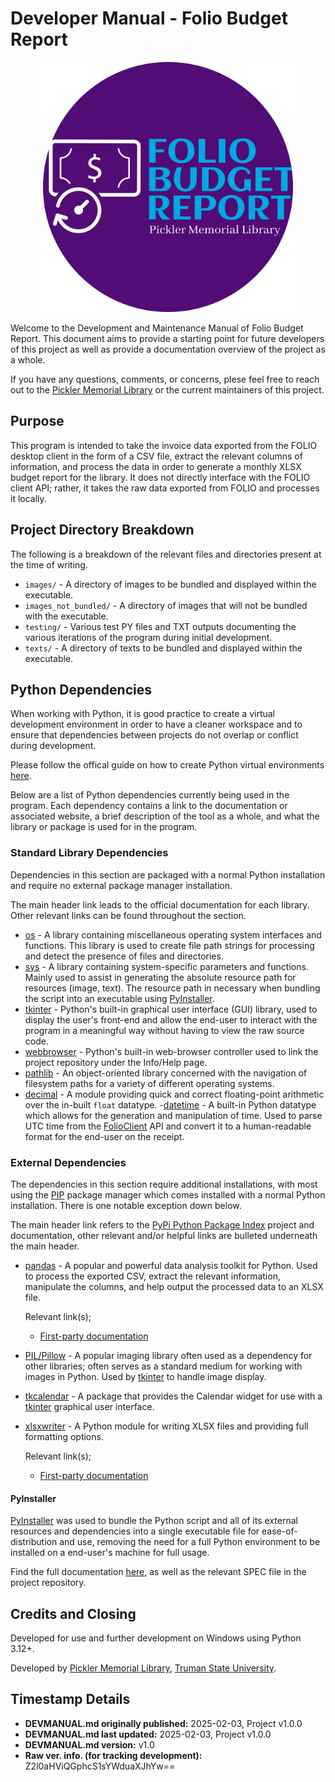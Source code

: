 # Developer Manual - Folio Budget Report

<div align="center">
    <img src="images_not_bundled/fbr-logo-color-modified.png"
    width="400px"
    alt="Budget Report Logo by github@jaq-lagnirac">
</div>

Welcome to the Development and Maintenance Manual of Folio Budget Report.
This document aims to provide a starting point for future developers of this
project as well as provide a documentation overview of the project as a whole.

If you have any questions, comments, or concerns, plese feel free to reach
out to the [Pickler Memorial Library](https://library.truman.edu)
or the current maintainers of this project.

## Purpose

This program is intended to take the invoice data exported from the FOLIO
desktop client in the form of a CSV file, extract the relevant columns of
information, and process the data in order to generate a monthly XLSX budget
report for the library. It does not directly interface with the FOLIO client
API; rather, it takes the raw data exported from FOLIO and processes it
locally.

## Project Directory Breakdown

The following is a breakdown of the relevant files and directories present
at the time of writing.

- `images/` - A directory of images to be bundled and displayed within the
    executable.
- `images_not_bundled/` - A directory of images that will not be bundled with
    the executable.
- `testing/` - Various test PY files and TXT outputs documenting the various
    iterations of the program during initial development.
- `texts/` - A directory of texts to be bundled and displayed within the
    executable.

## Python Dependencies

When working with Python, it is good practice to create a virtual development
environment in order to have a cleaner workspace and to ensure that
dependencies between projects do not overlap or conflict during development.

Please follow the offical guide on how to create Python virtual environments
[here](https://docs.python.org/3/library/venv.html).

Below are a list of Python dependencies currently being used in the program.
Each dependency contains a link to the documentation or associated website, a
brief description of the tool as a whole, and what the library or package is
used for in the program.

### Standard Library Dependencies

Dependencies in this section are packaged with a normal Python installation and
require no external package manager installation.

The main header link leads to the official documentation for each library.
Other relevant links can be found throughout the section.

- [os](https://docs.python.org/3/library/os.html) - A library containing
    miscellaneous operating system interfaces and functions. This library is
    used to create file path strings for processing and detect the presence of
    files and directories.
- [sys](https://docs.python.org/3/library/sys.html) - A library containing
    system-specific parameters and functions. Mainly used to assist in
    generating the absolute resource path for resources (image, text). The
    resource path in necessary when bundling the script into an executable
    using [PyInstaller](#pyinstaller).
- [tkinter](https://docs.python.org/3/library/tkinter.html) - Python's built-in
    graphical user interface (GUI) library, used to display the user's
    front-end and allow the end-user to interact with the program in a
    meaningful way without having to view the raw source code.
- [webbrowser](https://docs.python.org/3/library/webbrowser.html) - Python's
    built-in web-browser controller used to link the project repository under
    the Info/Help page.
- [pathlib](https://docs.python.org/3/library/pathlib.html) - An
    object-oriented library concerned with the navigation of filesystem paths
    for a variety of different operating systems.
- [decimal](https://docs.python.org/3/library/decimal.html) - A module
    providing quick and correct floating-point arithmetic over the in-built
    `float` datatype.
-[datetime](https://docs.python.org/3/library/datetime.html) - A built-in
    Python datatype which allows for the generation and manipulation of time.
    Used to parse UTC time from the [FolioClient](#external-dependencies) API
    and convert it to a human-readable format for the end-user on the receipt.

### External Dependencies

The dependencies in this section require additional installations, with most
using the [PIP](https://pypi.org/project/pip/) package manager which comes
installed with a normal Python installation. There is one notable exception
down below.

The main header link refers to the
[PyPi Python Package Index](https://pypi.org/) project and documentation,
other relevant and/or helpful links are bulleted underneath the main header. 

- [pandas](https://pypi.org/project/pandas/) - A popular and powerful data
    analysis toolkit for Python. Used to process the exported CSV, extract the
    relevant information, manipulate the columns, and help output the processed
    data to an XLSX file.

    Relevant link(s);
    - [First-party documentation](https://pandas.pydata.org/docs/index.html)

- [PIL/Pillow](https://pypi.org/project/pillow/) - A popular imaging library
    often used as a dependency for other libraries; often serves as a standard
    medium for working with images in Python. Used by
    [tkinter](#standard-library-dependencies) to handle image display.
- [tkcalendar](https://pypi.org/project/tkcalendar/) - A package that provides
    the Calendar widget for use with a
    [tkinter](#standard-library-dependencies) graphical user interface.
- [xlsxwriter](https://pypi.org/project/XlsxWriter/) - A Python module for
    writing XLSX files and providing full formatting options.

    Relevant link(s);
    - [First-party documentation](https://xlsxwriter.readthedocs.io/)

#### PyInstaller

[PyInstaller](https://pypi.org/project/pyinstaller/) was used to bundle the
Python script and all of its external resources and dependencies into a single
executable file for ease-of-distribution and use, removing the need for a
full Python environment to be installed on a end-user's machine for full usage.

Find the full documentation [here](https://pyinstaller.org/en/stable/), as well
as the relevant SPEC file in the project repository.

## Credits and Closing

Developed for use and further development on Windows using Python 3.12+.

Developed by [Pickler Memorial Library](https://library.truman.edu/),
[Truman State University](https://www.truman.edu/).

## Timestamp Details

- **DEVMANUAL.md originally published:** 2025-02-03, Project v1.0.0
- **DEVMANUAL.md last updated:** 2025-02-03, Project v1.0.0
- **DEVMANUAL.md version:** v1.0
- **Raw ver. info. (for tracking development):** Z2l0aHViQGphcS1sYWduaXJhYw==